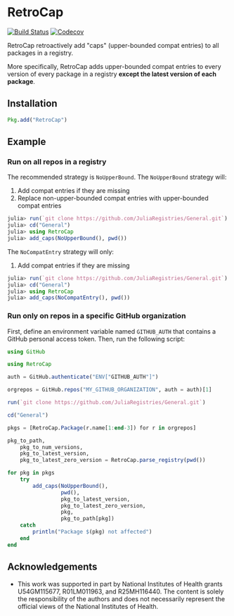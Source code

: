 # RetroCap

[![Build Status](https://travis-ci.com/bcbi/RetroCap.jl.svg?branch=master)](https://travis-ci.com/bcbi/RetroCap.jl)
[![Codecov](https://codecov.io/gh/bcbi/RetroCap.jl/branch/master/graph/badge.svg)](https://codecov.io/gh/bcbi/RetroCap.jl)

RetroCap retroactively add "caps" (upper-bounded compat entries) to all
packages in a registry.

More specifically, RetroCap adds upper-bounded compat entries to every
version of every package in a
registry **except the latest version of each package**.

## Installation
```julia
Pkg.add("RetroCap")
```

## Example

### Run on all repos in a registry

The recommended strategy is `NoUpperBound`. The `NoUpperBound` strategy will:
1. Add compat entries if they are missing
2. Replace non-upper-bounded compat entries with upper-bounded compat entries

```julia
julia> run(`git clone https://github.com/JuliaRegistries/General.git`)
julia> cd("General")
julia> using RetroCap
julia> add_caps(NoUpperBound(), pwd())
```

The `NoCompatEntry` strategy will only:
1. Add compat entries if they are missing

```julia
julia> run(`git clone https://github.com/JuliaRegistries/General.git`)
julia> cd("General")
julia> using RetroCap
julia> add_caps(NoCompatEntry(), pwd())
```

### Run only on repos in a specific GitHub organization

First, define an environment variable named `GITHUB_AUTH` that contains a
GitHub personal access token. Then, run the following script:

```julia
using GitHub

using RetroCap

auth = GitHub.authenticate("ENV["GITHUB_AUTH"]")

orgrepos = GitHub.repos("MY_GITHUB_ORGANIZATION", auth = auth)[1]

run(`git clone https://github.com/JuliaRegistries/General.git`)

cd("General")

pkgs = [RetroCap.Package(r.name[1:end-3]) for r in orgrepos]

pkg_to_path,
    pkg_to_num_versions,
    pkg_to_latest_version,
    pkg_to_latest_zero_version = RetroCap.parse_registry(pwd())

for pkg in pkgs
    try
        add_caps(NoUpperBound(),
                 pwd(),
                 pkg_to_latest_version,
                 pkg_to_latest_zero_version,
                 pkg,
                 pkg_to_path[pkg])
    catch
        println("Package $(pkg) not affected")
    end
end
```

## Acknowledgements

- This work was supported in part by National Institutes of Health grants U54GM115677, R01LM011963, and R25MH116440. The content is solely the responsibility of the authors and does not necessarily represent the official views of the National Institutes of Health.
